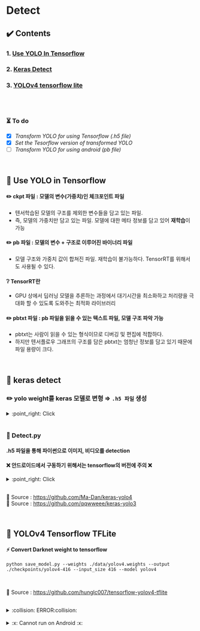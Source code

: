 


# Detect  

## :heavy_check_mark: Contents
### 1. [Use YOLO In Tensorflow](#pushpin-use-yolo-in-tensorflow)
### 2. [Keras Detect](#pushpin-keras-detect)
### 3.  [YOLOv4 tensorflow lite](#pushpin-yolov4-tensorflow-tflite)

<br>
<br>

### :hourglass_flowing_sand: To do
- [x] *Transform YOLO for using Tensorflow (.h5 file)*
- [x] *Set the Tesorflow version of transformed YOLO*
- [ ] *Transform YOLO for using android (pb file)*

<br>
  
## :pushpin: Use YOLO in Tensorflow
  
#### :pencil2: ckpt 파일 : 모델의 변수(가중치)인 체크포인트 파일
- 텐서학습된 모델의 구조를 제외한 변수들을 담고 있는 파일.
- 즉, 모델의 가중치만 담고 있는 파일. 모델에 대한 메타 정보를 담고 있어 **재학습**이 가능

#### :pencil2: pb 파일 : 모델의 변수 + 구조로 이루어진 바이너리 파일
 - 모델 구조와 가중치 값이 합쳐진 파일. 재학습이 불가능하다.
 TensorRT를 위해서도 사용될 수 있다.
 
#### :grey_question: TensorRT란
-  GPU 상에서 딥러닝 모델을 추론하는 과정에서 대기시간을 최소화하고 처리량을 극대화 할 수 있도록 도와주는 최적화 라이브러리
	 
#### :pencil2:  pbtxt 파일 : pb 파일을 읽을 수 있는 텍스트 파일, 모델 구조 파악 가능
  - pbtxt는 사람이 읽을 수 있는 형식이므로 디버깅 및 편집에 적합하다. <br>
  - 하지만 텐서플로우 그래프의 구조를 담은 pbtxt는 엄청난 정보를 담고 있기 때문에 파일 용량이 크다.

<br>  

  ## :pushpin: keras detect

### :pencil2: yolo weight를 keras 모델로 변형 ⇒ ``.h5 파일`` 생성

<details>
<summary>  :point_right: Click </summary>
<br>
<image src="https://user-images.githubusercontent.com/34594339/92692365-03e5a800-f37f-11ea-9679-2cf1ebdd4d8b.png" width="70%">

<br>

#### Android에서 사용할 수 있는 버전인 Tensorflow 1.6.0을 사용하여 변환을 시도하였고 성공

</div>
</details>
<br>

### :rocket: Detect.py
	
#### .h5 파일을 통해 파이썬으로 이미지, 비디오를 detection

#### :x: 안드로이드에서 구동하기 위해서는 tensorflow의 버전에 주의 :x:


<details>
<summary>  :point_right: Click </summary>
<br>

Link : https://youtu.be/wBbyAQJkaNI

</div>
</details>
<br>

:round_pushpin: Source : https://github.com/Ma-Dan/keras-yolo4 <br>
:round_pushpin: Source : https://github.com/qqwweee/keras-yolo3 <br>


<br>

## :pushpin: YOLOv4 Tensorflow TFLite

#### :zap: Convert Darknet weight to tensorflow

	python save_model.py --weights ./data/yolov4.weights --output ./checkpoints/yolov4-416 --input_size 416 --model yolov4

<br>

:round_pushpin: Source : https://github.com/hunglc007/tensorflow-yolov4-tflite

<br>

<details>
<summary>  :collision: ERROR:collision: </summary>
<br>

<image src="https://user-images.githubusercontent.com/34594339/92444282-99513280-f1ed-11ea-99c9-1e4daf8e4191.png" width="100%">

#### core/config.py line 14,  __C.YOLO.CLASSES = "./data/classes/coco.names"
#### ⇒ 알맞는 custom names로 설정

anchors는 yolov4에서 제공하는 anchors 그대로 사용하여서 별 이상이 없었는데, 
class는 4개 밖에 없어서 coco.names의 80개 클래스로 인식되어 pb 파일로 변환하는데 오류가 생겼었다.

</div>
</details>
<br>

<details>
<summary> :x: Cannot run on Android :x: </summary>
<br>

#### Android tesorflow version : https://mvnrepository.com/artifact/org.tensorflow/tensorflow-android <br>
#### Prerequisites of Tensorflow convert file : Tensorflow 2.3.0rc0
<br>

### :point_right: 안드로이드에서 인식이 되지 않음 

</div>
</details>
<br>
